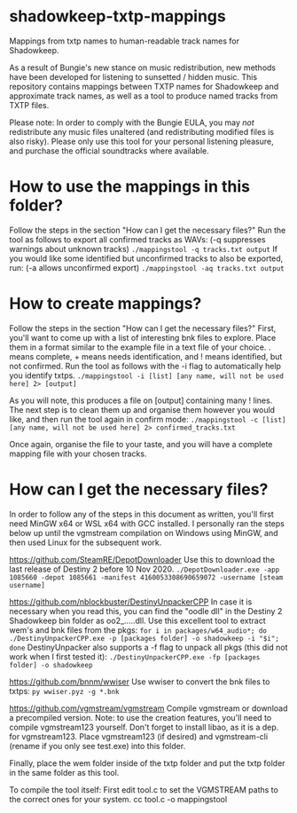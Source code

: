 # shadowkeep-txtp-mappings
Mappings from txtp names to human-readable track names for Shadowkeep.

As a result of Bungie's new stance on music redistribution, new methods have been developed for listening to sunsetted / hidden music.
This repository contains mappings between TXTP names for Shadowkeep and approximate track names, as well as a tool to produce named tracks from TXTP files.

Please note: In order to comply with the Bungie EULA, you may _not_ redistribute any music files unaltered (and redistributing modified files is also risky). Please only use this tool for your personal listening pleasure, and purchase the official soundtracks where available.

# How to use the mappings in this folder?
Follow the steps in the section "How can I get the necessary files?"
Run the tool as follows to export all confirmed tracks as WAVs: (-q suppresses warnings about unknown tracks)
`./mappingstool -q tracks.txt output`
If you would like some identified but unconfirmed tracks to also be exported, run: (-a allows unconfirmed export)
`./mappingstool -aq tracks.txt output`

# How to create mappings?
Follow the steps in the section "How can I get the necessary files?"
First, you'll want to come up with a list of interesting bnk files to explore.
Place them in a format similar to the example file in a text file of your choice.
. means complete, + means needs identification, and ! means identified, but not confirmed.
Run the tool as follows with the -i flag to automatically help you identify txtps.
`./mappingstool -i [list] [any name, will not be used here] 2> [output]`

As you will note, this produces a file on [output] containing many ! lines.
The next step is to clean them up and organise them however you would like, and then
run the tool again in confirm mode:
`./mappingstool -c [list] [any name, will not be used here] 2> confirmed_tracks.txt`

Once again, organise the file to your taste, and you will have a complete mapping file with your chosen tracks.

# How can I get the necessary files?
In order to follow any of the steps in this document as written, you'll first need MinGW x64 or WSL x64 with GCC installed.
I personally ran the steps below up until the vgmstream compilation on Windows using MinGW, and then used Linux for the subsequent work.

https://github.com/SteamRE/DepotDownloader
Use this to download the last release of Destiny 2 before 10 Nov 2020.
`./DepotDownloader.exe -app 1085660 -depot 1085661 -manifest 4160053308690659072 -username [steam username] `

https://github.com/nblockbuster/DestinyUnpackerCPP
In case it is necessary when you read this, you can find the "oodle dll" in the Destiny 2 Shadowkeep bin folder as oo2_.....dll.
Use this excellent tool to extract wem's and bnk files from the pkgs:
`for i in packages/w64_audio*; do ./DestinyUnpackerCPP.exe -p [packages folder] -o shadowkeep -i "$i"; done`
DestinyUnpacker also supports a -f flag to unpack all pkgs (this did not work when I first tested it):
`./DestinyUnpackerCPP.exe -fp [packages folder] -o shadowkeep`

https://github.com/bnnm/wwiser
Use wwiser to convert the bnk files to txtps:
`py wwiser.pyz -g *.bnk`

https://github.com/vgmstream/vgmstream
Compile vgmstream or download a precompiled version.
Note: to use the creation features, you'll need to compile vgmstream123 yourself. Don't forget to install libao, as it is a dep. for vgmstream123.
Place vgmstream123 (if desired) and vgmstream-cli (rename if you only see test.exe) into this folder.

Finally, place the wem folder inside of the txtp folder and put the txtp folder in the same folder as this tool.

To compile the tool itself:
First edit tool.c to set the VGMSTREAM paths to the correct ones for your system.
cc tool.c -o mappingstool
